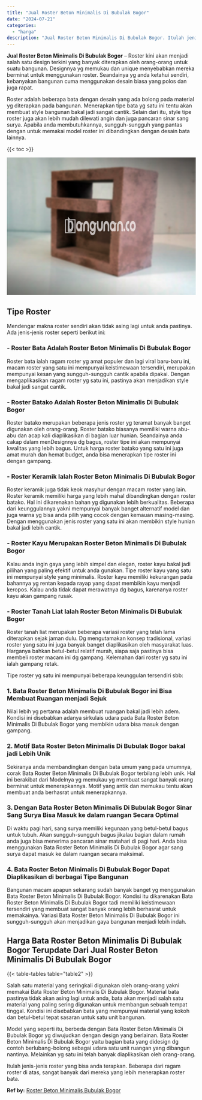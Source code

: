 ```yaml
---
title: "Jual Roster Beton Minimalis Di Bubulak Bogor"
date: "2024-07-21"
categories: 
  - "harga"
description: "Jual Roster Beton Minimalis Di Bubulak Bogor. Itulah jenis-jenis roster yang bisa anda terapkan. Beberapa dari ragam roster di atas, sangat banyak dari merek..."
---
```


**Jual Roster Beton Minimalis Di Bubulak Bogor** – Roster kini akan menjadi salah satu design terkini yang banyak diterapkan oleh orang-orang untuk suatu bangunan. Designnya yg memukau dan unique menyebabkan mereka berminat untuk menggunakan roster. Seandainya yg anda ketahui sendiri, kebanyakan bangunan cuma menggunakan desain biasa yang polos dan juga rapat.

Roster adalah beberapa bata dengan desain yang ada bolong pada material yg diterapkan pada bangunan. Menerapkan tipe bata yg satu ini tentu akan membuat style bangunan bakal jadi sangat cantik. Selain dari itu, style tipe roster juga akan lebih mudah dilewati angin dan juga pancaran sinar sang surya. Apabila anda membutuhkannya, sungguh-sungguh yang pantas dengan untuk memakai model roster ini dibandingkan dengan desain bata lainnya.

{{< toc >}}

![Jual Roster Beton Minimalis Di Bubulak Bogor](/images/bata-roster-minimalis-30.png)

## Tipe Roster

Mendengar makna roster sendiri akan tidak asing lagi untuk anda pastinya. Ada jenis-jenis roster seperti berikut ini:

### \- Roster Bata Adalah Roster Beton Minimalis Di Bubulak Bogor

Roster bata ialah ragam roster yg amat populer dan lagi viral baru-baru ini, macam roster yang satu ini mempunyai keistimewaan tersendiri, merupakan mempunyai kesan yang sungguh-sungguh cantik apabila dipakai. Dengan mengaplikasikan ragam roster yg satu ini, pastinya akan menjadikan style bakal jadi sangat cantik.

### \- Roster Batako Adalah Roster Beton Minimalis Di Bubulak Bogor

Roster batako merupakan beberapa jenis roster yg teramat banyak banget digunakan oleh orang-orang. Roster batako biasanya memiliki warna abu-abu dan acap kali diaplikasikan di bagian luar hunian. Seandainya anda cakap dalam menDesignnya dg bagus, roster tipe ini akan mempunyai kwalitas yang lebih bagus. Untuk harga roster batako yang satu ini juga amat murah dan hemat budget, anda bisa menerapkan tipe roster ini dengan gampang.

### \- Roster Keramik Ialah Roster Beton Minimalis Di Bubulak Bogor

Roster keramik juga tidak keok masyhur dengan macam roster yang lain. Roster keramik memiliki harga yang lebih mahal dibandingkan dengan roster batako. Hal ini dikarenakan bahan yg digunakan lebih berkualitas. Beberapa dari keunggulannya yakni mempunyai banyak banget alternatif model dan juga warna yg bisa anda pilih yang cocok dengan kemauan masing-masing. Dengan menggunakan jenis roster yang satu ini akan membikin style hunian bakal jadi lebih cantik.

### \- Roster Kayu Merupakan Roster Beton Minimalis Di Bubulak Bogor

Kalau anda ingin gaya yang lebih simpel dan elegan, roster kayu bakal jadi pilihan yang paling efektif untuk anda gunakan. Tipe roster kayu yang satu ini mempunyai style yang minimalis. Roster kayu memiliki kekurangan pada bahannya yg rentan kepada rayap yang dapat membikin kayu menjadi keropos. Kalau anda tidak dapat merawatnya dg bagus, karenanya roster kayu akan gampang rusak.

### \- Roster Tanah Liat Ialah Roster Beton Minimalis Di Bubulak Bogor

Roster tanah liat merupakan beberapa variasi roster yang telah lama diterapkan sejak jaman dulu. Dg mengutamakan konsep tradisional, variasi roster yang satu ini juga banyak banget diaplikasikan oleh masyarakat luas. Harganya bahkan betul-betul relatif murah, siapa saja pastinya bisa membeli roster macam ini dg gampang. Kelemahan dari roster yg satu ini ialah gampang retak.

Tipe roster yg satu ini mempunyai beberapa keunggulan tersendiri sbb:

### 1\. Bata Roster Beton Minimalis Di Bubulak Bogor ini Bisa Membuat Ruangan menjadi Sejuk

Nilai lebih yg pertama adalah membuat ruangan bakal jadi lebih adem. Kondisi ini disebabkan adanya sirkulais udara pada Bata Roster Beton Minimalis Di Bubulak Bogor yang membikin udara bisa masuk dengan gampang.

### 2\. Motif Bata Roster Beton Minimalis Di Bubulak Bogor bakal jadi Lebih Unik

Sekiranya anda membandingkan dengan bata umum yang pada umumnya, corak Bata Roster Beton Minimalis Di Bubulak Bogor terbilang lebih unik. Hal ini berakibat dari Modelnya yg memukau yg membuat sangat banyak orang berminat untuk menerapkannya. Motif yang antik dan memukau tentu akan membuat anda berhasrat untuk menerapkannya.

### 3\. Dengan Bata Roster Beton Minimalis Di Bubulak Bogor Sinar Sang Surya Bisa Masuk ke dalam ruangan Secara Optimal

Di waktu pagi hari, sang surya memiliki kegunaan yang betul-betul bagus untuk tubuh. Akan sungguh-sungguh bagus jikalau bagian dalam rumah anda juga bisa menerima pancaran sinar matahari di pagi hari. Anda bisa menggunakan Bata Roster Beton Minimalis Di Bubulak Bogor agar sang surya dapat masuk ke dalam ruangan secara maksimal.

### 4\. Bata Roster Beton Minimalis Di Bubulak Bogor Dapat Diaplikasikan di berbagai Tipe Bangunan

Bangunan macam apapun sekarang sudah banyak banget yg menggunakan Bata Roster Beton Minimalis Di Bubulak Bogor. Kondisi itu dikarenakan Bata Roster Beton Minimalis Di Bubulak Bogor tadi memiliki keistimewaan tersendiri yang membuat sangat banyak orang lebih berhasrat untuk memakainya. Variasi Bata Roster Beton Minimalis Di Bubulak Bogor ini sungguh-sungguh akan menjadikan gaya bangunan menjadi lebih indah.

## Harga Bata Roster Beton Minimalis Di Bubulak Bogor Terupdate Dari Jual Roster Beton Minimalis Di Bubulak Bogor

{{< table-tables table="table2" >}}

Salah satu material yang seringkali digunakan oleh orang-orang yakni memakai Bata Roster Beton Minimalis Di Bubulak Bogor. Material bata pastinya tidak akan asing lagi untuk anda, bata akan menjadi salah satu material yang paling sering digunakan untuk membangun sebuah tempat tinggal. Kondisi ini disebabkan bata yang mempunyai material yang kokoh dan betul-betul tepat sasaran untuk satu unit bangunan.

Model yang seperti itu, berbeda dengan Bata Roster Beton Minimalis Di Bubulak Bogor yg diwujudkan dengan design yang berlainan. Bata Roster Beton Minimalis Di Bubulak Bogor yaitu bagian bata yang didesign dg contoh berlubang-bolong sebagai udara satu unit ruangan yang dibangun nantinya. Melainkan yg satu ini telah banyak diaplikasikan oleh orang-orang.

Itulah jenis-jenis roster yang bisa anda terapkan. Beberapa dari ragam roster di atas, sangat banyak dari mereka yang lebih menerapkan roster bata.

**Ref by:** [Roster Beton Minimalis Bubulak Bogor](https://id.wikipedia.org/wiki/Roster)
